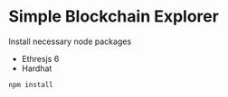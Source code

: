 # Simple Blockchain Explorer

Install necessary node packages

- Ethresjs 6
- Hardhat

```npm install```

